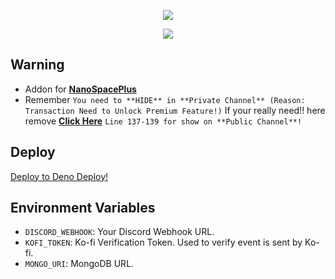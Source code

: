 <p align="center">
<img src="https://capsule-render.vercel.app/api?type=waving&color=gradient&height=200&section=header&text=NanoSpacePlus&fontSize=80&fontAlignY=35&animation=twinkling&fontColor=gradient"/> </a> 
</p>

<p align="center"> 
  <a href="https://ko-fi.com/nanotect" target="_blank"> <img src="https://ko-fi.com/img/githubbutton_sm.svg"/> </a> 
</p>

## Warning
- Addon for **[NanoSpacePlus](https://github.com/Adivise/NanoSpacePlus)**
- Remember `You need to **HIDE** in **Private Channel** (Reason: Transaction Need to Unlock Premium Feature!)` If your really need!! here remove **[Click Here](https://github.com/Adivise/Ko-Fi/blob/main/mod.ts#L137)** `Line 137-139 for show on **Public Channel**!`

## Deploy

[Deploy to Deno Deploy!](https://dash.deno.com/new?url=https://raw.githubusercontent.com/Adivise/Ko-Fi/main/mod.ts&env=DISCORD_WEBHOOK,KOFI_TOKEN,MONGO_URI)

## Environment Variables

- `DISCORD_WEBHOOK`: Your Discord Webhook URL.
- `KOFI_TOKEN`: Ko-fi Verification Token. Used to verify event is sent by Ko-fi.
- `MONGO_URI`: MongoDB URL.
